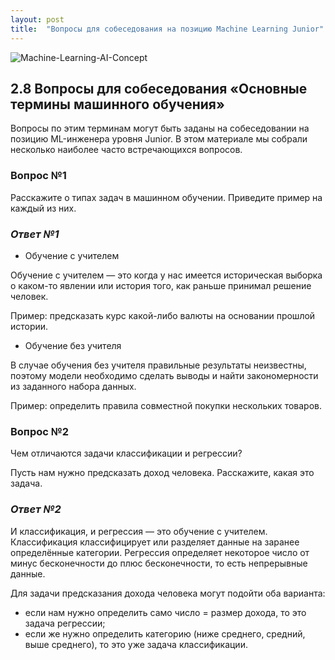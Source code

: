 ```yaml
---
layout: post
title:  "Вопросы для собеседования на позицию Machine Learning Junior"
---
```


![Machine-Learning-AI-Concept](https://github.com/UzunDemir/uzundemir.github.io/assets/94790150/27e8c34d-9136-4b36-b78d-d3d2ec0aaa79)

## 2.8 Вопросы для собеседования «Основные термины машинного обучения»

Вопросы по этим терминам могут быть заданы на собеседовании на позицию ML-инженера уровня Junior. В этом материале мы собрали несколько наиболее часто встречающихся вопросов. 

### Вопрос №1
Расскажите о типах задач в машинном обучении. Приведите пример на каждый из них.

### *Ответ №1*

* Обучение с учителем

Обучение с учителем — это когда у нас имеется историческая выборка о каком-то явлении или история того, как раньше принимал решение человек. 

Пример: предсказать курс какой-либо валюты на основании прошлой истории.

* Обучение без учителя

В случае обучения без учителя правильные результаты неизвестны, поэтому модели необходимо сделать выводы и найти закономерности из заданного набора данных. 

Пример: определить правила совместной покупки нескольких товаров.

### Вопрос №2

Чем отличаются задачи классификации и регрессии?

Пусть нам нужно предсказать доход человека. Расскажите, какая это задача.

### *Ответ №2*

И классификация, и регрессия — это обучение с учителем. Классификация классифицирует или разделяет данные на заранее определённые категории. Регрессия определяет некоторое число от минус бесконечности до плюс бесконечности, то есть непрерывные данные. 

Для задачи предсказания дохода человека могут подойти оба варианта:

* если нам нужно определить само число = размер дохода, то это задача регрессии;
* если же нужно определить категорию (ниже среднего, средний, выше среднего), то это уже задача классификации.




